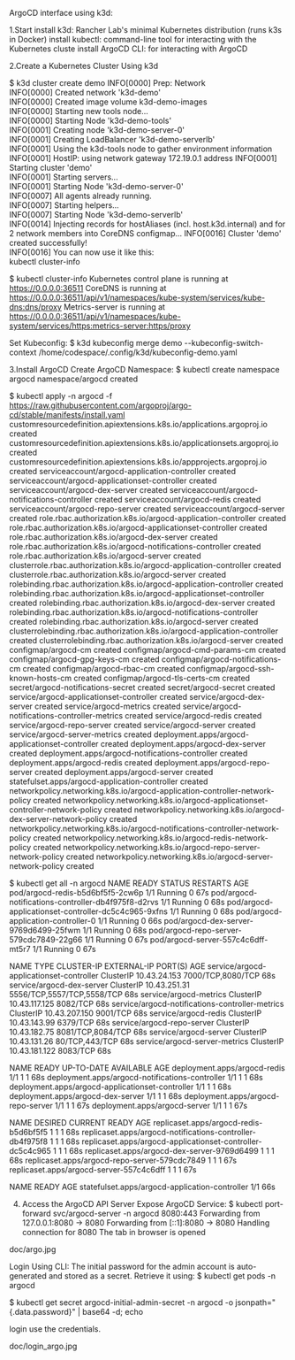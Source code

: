 ArgoCD interface using k3d:

1.Start
install k3d: Rancher Lab's minimal Kubernetes distribution (runs k3s in Docker)
install kubectl: command-line tool for interacting with the Kubernetes cluste
install ArgoCD CLI: for interacting with ArgoCD

2.Create a Kubernetes Cluster Using k3d

$ k3d cluster create demo
INFO[0000] Prep: Network                                
INFO[0000] Created network 'k3d-demo'                   
INFO[0000] Created image volume k3d-demo-images         
INFO[0000] Starting new tools node...                   
INFO[0000] Starting Node 'k3d-demo-tools'               
INFO[0001] Creating node 'k3d-demo-server-0'            
INFO[0001] Creating LoadBalancer 'k3d-demo-serverlb'    
INFO[0001] Using the k3d-tools node to gather environment information 
INFO[0001] HostIP: using network gateway 172.19.0.1 address 
INFO[0001] Starting cluster 'demo'                      
INFO[0001] Starting servers...                          
INFO[0001] Starting Node 'k3d-demo-server-0'            
INFO[0007] All agents already running.                  
INFO[0007] Starting helpers...                          
INFO[0007] Starting Node 'k3d-demo-serverlb'            
INFO[0014] Injecting records for hostAliases (incl. host.k3d.internal) and for 2 network members into CoreDNS configmap... 
INFO[0016] Cluster 'demo' created successfully!         
INFO[0016] You can now use it like this:                
kubectl cluster-info

$ kubectl cluster-info 
Kubernetes control plane is running at https://0.0.0.0:36511
CoreDNS is running at https://0.0.0.0:36511/api/v1/namespaces/kube-system/services/kube-dns:dns/proxy
Metrics-server is running at https://0.0.0.0:36511/api/v1/namespaces/kube-system/services/https:metrics-server:https/proxy

Set Kubeconfig:
$ k3d kubeconfig merge demo --kubeconfig-switch-context
/home/codespace/.config/k3d/kubeconfig-demo.yaml

3.Install ArgoCD
Create ArgoCD Namespace:
$ kubectl create namespace argocd
namespace/argocd created

$ kubectl apply -n argocd -f https://raw.githubusercontent.com/argoproj/argo-cd/stable/manifests/install.yaml
customresourcedefinition.apiextensions.k8s.io/applications.argoproj.io created
customresourcedefinition.apiextensions.k8s.io/applicationsets.argoproj.io created
customresourcedefinition.apiextensions.k8s.io/appprojects.argoproj.io created
serviceaccount/argocd-application-controller created
serviceaccount/argocd-applicationset-controller created
serviceaccount/argocd-dex-server created
serviceaccount/argocd-notifications-controller created
serviceaccount/argocd-redis created
serviceaccount/argocd-repo-server created
serviceaccount/argocd-server created
role.rbac.authorization.k8s.io/argocd-application-controller created
role.rbac.authorization.k8s.io/argocd-applicationset-controller created
role.rbac.authorization.k8s.io/argocd-dex-server created
role.rbac.authorization.k8s.io/argocd-notifications-controller created
role.rbac.authorization.k8s.io/argocd-server created
clusterrole.rbac.authorization.k8s.io/argocd-application-controller created
clusterrole.rbac.authorization.k8s.io/argocd-server created
rolebinding.rbac.authorization.k8s.io/argocd-application-controller created
rolebinding.rbac.authorization.k8s.io/argocd-applicationset-controller created
rolebinding.rbac.authorization.k8s.io/argocd-dex-server created
rolebinding.rbac.authorization.k8s.io/argocd-notifications-controller created
rolebinding.rbac.authorization.k8s.io/argocd-server created
clusterrolebinding.rbac.authorization.k8s.io/argocd-application-controller created
clusterrolebinding.rbac.authorization.k8s.io/argocd-server created
configmap/argocd-cm created
configmap/argocd-cmd-params-cm created
configmap/argocd-gpg-keys-cm created
configmap/argocd-notifications-cm created
configmap/argocd-rbac-cm created
configmap/argocd-ssh-known-hosts-cm created
configmap/argocd-tls-certs-cm created
secret/argocd-notifications-secret created
secret/argocd-secret created
service/argocd-applicationset-controller created
service/argocd-dex-server created
service/argocd-metrics created
service/argocd-notifications-controller-metrics created
service/argocd-redis created
service/argocd-repo-server created
service/argocd-server created
service/argocd-server-metrics created
deployment.apps/argocd-applicationset-controller created
deployment.apps/argocd-dex-server created
deployment.apps/argocd-notifications-controller created
deployment.apps/argocd-redis created
deployment.apps/argocd-repo-server created
deployment.apps/argocd-server created
statefulset.apps/argocd-application-controller created
networkpolicy.networking.k8s.io/argocd-application-controller-network-policy created
networkpolicy.networking.k8s.io/argocd-applicationset-controller-network-policy created
networkpolicy.networking.k8s.io/argocd-dex-server-network-policy created
networkpolicy.networking.k8s.io/argocd-notifications-controller-network-policy created
networkpolicy.networking.k8s.io/argocd-redis-network-policy created
networkpolicy.networking.k8s.io/argocd-repo-server-network-policy created
networkpolicy.networking.k8s.io/argocd-server-network-policy created

$ kubectl get all -n argocd
NAME                                                   READY   STATUS    RESTARTS   AGE
pod/argocd-redis-b5d6bf5f5-2cw6p                       1/1     Running   0          67s
pod/argocd-notifications-controller-db4f975f8-d2rvs    1/1     Running   0          68s
pod/argocd-applicationset-controller-dc5c4c965-9xfns   1/1     Running   0          68s
pod/argocd-application-controller-0                    1/1     Running   0          66s
pod/argocd-dex-server-9769d6499-25fwm                  1/1     Running   0          68s
pod/argocd-repo-server-579cdc7849-22g66                1/1     Running   0          67s
pod/argocd-server-557c4c6dff-mt5r7                     1/1     Running   0          67s

NAME                                              TYPE        CLUSTER-IP      EXTERNAL-IP   PORT(S)                      AGE
service/argocd-applicationset-controller          ClusterIP   10.43.24.153    <none>        7000/TCP,8080/TCP            68s
service/argocd-dex-server                         ClusterIP   10.43.251.31    <none>        5556/TCP,5557/TCP,5558/TCP   68s
service/argocd-metrics                            ClusterIP   10.43.117.125   <none>        8082/TCP                     68s
service/argocd-notifications-controller-metrics   ClusterIP   10.43.207.150   <none>        9001/TCP                     68s
service/argocd-redis                              ClusterIP   10.43.143.99    <none>        6379/TCP                     68s
service/argocd-repo-server                        ClusterIP   10.43.182.75    <none>        8081/TCP,8084/TCP            68s
service/argocd-server                             ClusterIP   10.43.131.26    <none>        80/TCP,443/TCP               68s
service/argocd-server-metrics                     ClusterIP   10.43.181.122   <none>        8083/TCP                     68s

NAME                                               READY   UP-TO-DATE   AVAILABLE   AGE
deployment.apps/argocd-redis                       1/1     1            1           68s
deployment.apps/argocd-notifications-controller    1/1     1            1           68s
deployment.apps/argocd-applicationset-controller   1/1     1            1           68s
deployment.apps/argocd-dex-server                  1/1     1            1           68s
deployment.apps/argocd-repo-server                 1/1     1            1           67s
deployment.apps/argocd-server                      1/1     1            1           67s

NAME                                                         DESIRED   CURRENT   READY   AGE
replicaset.apps/argocd-redis-b5d6bf5f5                       1         1         1       68s
replicaset.apps/argocd-notifications-controller-db4f975f8    1         1         1       68s
replicaset.apps/argocd-applicationset-controller-dc5c4c965   1         1         1       68s
replicaset.apps/argocd-dex-server-9769d6499                  1         1         1       68s
replicaset.apps/argocd-repo-server-579cdc7849                1         1         1       67s
replicaset.apps/argocd-server-557c4c6dff                     1         1         1       67s

NAME                                             READY   AGE
statefulset.apps/argocd-application-controller   1/1     66s

4. Access the ArgoCD API Server
Expose ArgoCD Service:
$ kubectl port-forward svc/argocd-server -n argocd 8080:443
Forwarding from 127.0.0.1:8080 -> 8080
Forwarding from [::1]:8080 -> 8080
Handling connection for 8080
The tab in browser is opened

doc/argo.jpg

Login Using CLI:
The initial password for the admin account is auto-generated and stored as a secret. Retrieve it using:
$ kubectl get pods -n argocd
 
$ kubectl get secret argocd-initial-admin-secret -n argocd -o jsonpath="{.data.password}" | base64 -d; echo

login use the credentials.

doc/login_argo.jpg


